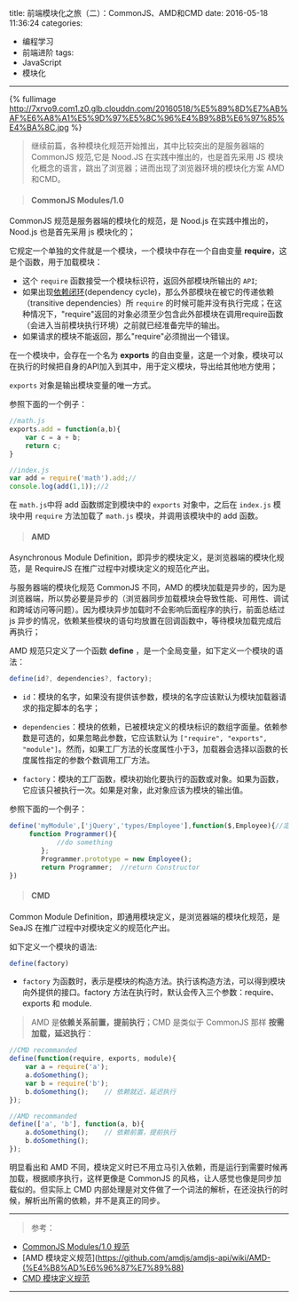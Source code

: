 title: 前端模块化之旅（二）：CommonJS、AMD和CMD
date: 2016-05-18 11:36:24
categories:
  - 编程学习
  - 前端进阶
tags:
  - JavaScript
  - 模块化
---
{% fullimage http://7xrvo9.com1.z0.glb.clouddn.com/20160518/%E5%89%8D%E7%AB%AF%E6%A8%A1%E5%9D%97%E5%8C%96%E4%B9%8B%E6%97%85%E4%BA%8C.jpg %}

<blockquote class="blockquote-center">继续前篇，各种模块化规范开始推出，其中比较突出的是服务器端的 CommonJS 规范,它是 Nood.JS 在实践中推出的，也是首先采用 JS 模块化概念的语言，跳出了浏览器；进而出现了浏览器环境的模块化方案 AMD和CMD。</blockquote>

<!--more-->

>#### CommonJS Modules/1.0

CommonJS 规范是服务器端的模块化的规范，是 Nood.js 在实践中推出的，Nood.js 也是首先采用 js 模块化的；

它规定一个单独的文件就是一个模块，一个模块中存在一个自由变量 **require**，这是个函数，用于加载模块：
- 这个 `require` 函数接受一个模块标识符，返回外部模块所输出的 `API`;
- 如果出现[依赖闭环](http://weizhifeng.net/commonjs-module-1.0-specification.html)(dependency cycle)，那么外部模块在被它的传递依赖（transitive dependencies）所 `require` 的时候可能并没有执行完成；在这种情况下，"require"返回的对象必须至少包含此外部模块在调用require函数（会进入当前模块执行环境）之前就已经准备完毕的输出。
- 如果请求的模块不能返回，那么"require"必须抛出一个错误。

在一个模块中，会存在一个名为 **exports** 的自由变量，这是一个对象，模块可以在执行的时候把自身的API加入到其中，用于定义模块，导出给其他地方使用；

`exports` 对象是输出模块变量的唯一方式。

参照下面的一个例子：
```javascript
//math.js
exports.add = function(a,b){
    var c = a + b;
    return c;
}

//index.js
var add = require('math').add;//
console.log(add(1,1));//2
```

在 `math.js`中将 add 函数绑定到模块中的 `exports` 对象中，之后在 `index.js` 模块中用 `require` 方法加载了 `math.js` 模块，并调用该模块中的 add 函数。


>#### AMD

Asynchronous Module Definition，即异步的模块定义，是浏览器端的模块化规范，是 RequireJS 在推广过程中对模块定义的规范化产出。

与服务器端的模块化规范 CommonJS 不同，AMD 的模块加载是异步的，因为是浏览器端，所以势必要是异步的（浏览器同步加载模块会导致性能、可用性、调试和跨域访问等问题）。因为模块异步加载时不会影响后面程序的执行，前面总结过 js 异步的情况，依赖某些模块的语句均放置在回调函数中，等待模块加载完成后再执行；

AMD 规范只定义了一个函数 **define** ，是一个全局变量，如下定义一个模块的语法：
```javascript
define(id?, dependencies?, factory);
```
- `id`：模块的名字，如果没有提供该参数，模块的名字应该默认为模块加载器请求的指定脚本的名字；

- `dependencies`：模块的依赖，已被模块定义的模块标识的数组字面量。依赖参数是可选的，如果忽略此参数，它应该默认为 `["require", "exports", "module"]`。然而，如果工厂方法的长度属性小于3，加载器会选择以函数的长度属性指定的参数个数调用工厂方法。

- `factory`：模块的工厂函数，模块初始化要执行的函数或对象。如果为函数，它应该只被执行一次。如果是对象，此对象应该为模块的输出值。

参照下面的一个例子：
```javascript
define('myModule',['jQuery','types/Employee'],function($,Employee){//定义模块myModule，引入依赖jQuery，types/Employee
	 function Programmer(){
            //do something
        };
        Programmer.prototype = new Employee();
        return Programmer;  //return Constructor
})
```

>#### CMD

Common Module Definition，即通用模块定义，是浏览器端的模块化规范，是 SeaJS 在推广过程中对模块定义的规范化产出。

如下定义一个模块的语法:
```javascript
define(factory)
```
- `factory` 为函数时，表示是模块的构造方法。执行该构造方法，可以得到模块向外提供的接口。factory 方法在执行时，默认会传入三个参数：require、exports 和 module.

>AMD 是**依赖关系前置，提前执行**；CMD 是类似于 CommonJS 那样 **按需加载，延迟执行**：

```javascript
//CMD recommanded
define(function(require, exports, module){
	var a = require('a');
	a.doSomething();
	var b = require('b');
	b.doSomething();	// 依赖就近，延迟执行
});

//AMD recommanded
define(['a', 'b'], function(a, b){
    a.doSomething();    // 依赖前置，提前执行
    b.doSomething();
});
```
明显看出和 AMD 不同，模块定义时已不用立马引入依赖，而是运行到需要时候再加载，根据顺序执行，这样更像是 CommonJS 的风格，让人感觉也像是同步加载似的。但实际上 CMD 内部处理是对文件做了一个词法的解析，在还没执行的时候，解析出所需的依赖，并不是真正的同步。

---

>参考：

- [CommonJS Modules/1.0 规范](http://weizhifeng.net/commonjs-module-1.0-specification.html)
- [AMD 模块定义规范](https://github.com/amdjs/amdjs-api/wiki/AMD-(%E4%B8%AD%E6%96%87%E7%89%88)
- [CMD 模块定义规范](https://github.com/seajs/seajs/issues/242)






















---
